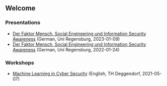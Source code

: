 ## Welcome 

### Presentations
* [Der Faktor Mensch, Social Engineering und Information Security Awareness](https://bs83.de/ur/2023/2023-01-09-UR-sicherheitsmanagement-student.pdf) (German, Uni Regensburg, 2023-01-09)
* [Der Faktor Mensch, Social Engineering und Information Security Awareness](https://bs83.de/ur/2022/2022-01-24-UR-sicherheitsmanagement-student.pdf) (German, Uni Regensburg, 2022-01-24)

### Workshops
* [Machine Learning in Cyber Security](https://bs83.de/thd/2021-07-05-THD-machine-learning-in-cyber-security.pdf) (English, TH Deggendorf, 2021-05-07)